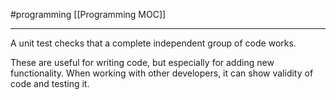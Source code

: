 #programming 
[[Programming MOC]]
-- --

A unit test checks that a complete independent group of code works. 

These are useful for writing code, but especially for adding new functionality. When working with other developers, it can show validity of code  and testing it.